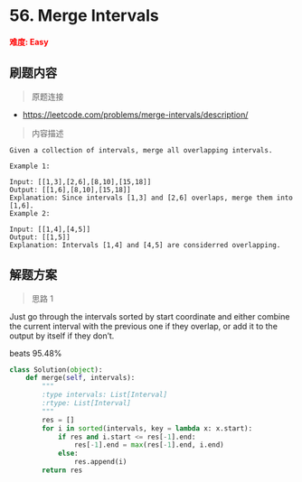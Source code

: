 # 56. Merge Intervals

**<font color=red>难度: Easy</font>**

## 刷题内容

> 原题连接

* https://leetcode.com/problems/merge-intervals/description/

> 内容描述

```
Given a collection of intervals, merge all overlapping intervals.

Example 1:

Input: [[1,3],[2,6],[8,10],[15,18]]
Output: [[1,6],[8,10],[15,18]]
Explanation: Since intervals [1,3] and [2,6] overlaps, merge them into [1,6].
Example 2:

Input: [[1,4],[4,5]]
Output: [[1,5]]
Explanation: Intervals [1,4] and [4,5] are considerred overlapping.
```

## 解题方案

> 思路 1

Just go through the intervals sorted by start coordinate and 
either combine the current interval with the previous one if they overlap, or add it to the output by itself if they don’t.

beats 95.48%

```python
class Solution(object):
    def merge(self, intervals):
        """
        :type intervals: List[Interval]
        :rtype: List[Interval]
        """
        res = []
        for i in sorted(intervals, key = lambda x: x.start):
            if res and i.start <= res[-1].end:
                res[-1].end = max(res[-1].end, i.end)
            else:
                res.append(i)
        return res
```


